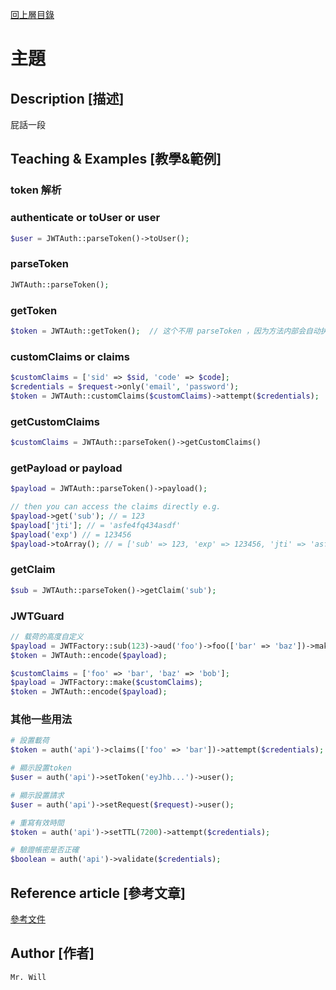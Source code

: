 [回上層目錄](../README.md)

# 主題

## **Description [描述]**
屁話一段

## **Teaching & Examples [教學&範例]**
### token 解析
### authenticate or toUser or user
```php
$user = JWTAuth::parseToken()->toUser();
```

### parseToken
```php
JWTAuth::parseToken();
```

### getToken
```php
$token = JWTAuth::getToken();  // 这个不用 parseToken ，因为方法内部会自动执行一次
```

### customClaims or claims
```php
$customClaims = ['sid' => $sid, 'code' => $code];
$credentials = $request->only('email', 'password');
$token = JWTAuth::customClaims($customClaims)->attempt($credentials);
```

### getCustomClaims
```php
$customClaims = JWTAuth::parseToken()->getCustomClaims()
```

### getPayload or payload
```php
$payload = JWTAuth::parseToken()->payload();

// then you can access the claims directly e.g.
$payload->get('sub'); // = 123
$payload['jti']; // = 'asfe4fq434asdf'
$payload('exp') // = 123456
$payload->toArray(); // = ['sub' => 123, 'exp' => 123456, 'jti' => 'asfe4fq434asdf'] etc
```

### getClaim
```php
$sub = JWTAuth::parseToken()->getClaim('sub');
```

### JWTGuard
```php
// 载荷的高度自定义
$payload = JWTFactory::sub(123)->aud('foo')->foo(['bar' => 'baz'])->make();
$token = JWTAuth::encode($payload);

$customClaims = ['foo' => 'bar', 'baz' => 'bob'];
$payload = JWTFactory::make($customClaims);
$token = JWTAuth::encode($payload);
```

### 其他一些用法
```php
# 設置載荷
$token = auth('api')->claims(['foo' => 'bar'])->attempt($credentials);

# 顯示設置token
$user = auth('api')->setToken('eyJhb...')->user();

# 顯示設置請求
$user = auth('api')->setRequest($request)->user();

# 重寫有效時間
$token = auth('api')->setTTL(7200)->attempt($credentials);

# 驗證帳密是否正確
$boolean = auth('api')->validate($credentials);
```

## **Reference article [參考文章]**
[參考文件](https://learnku.com/articles/10885/full-use-of-jwt)

## **Author [作者]**
`Mr. Will`
